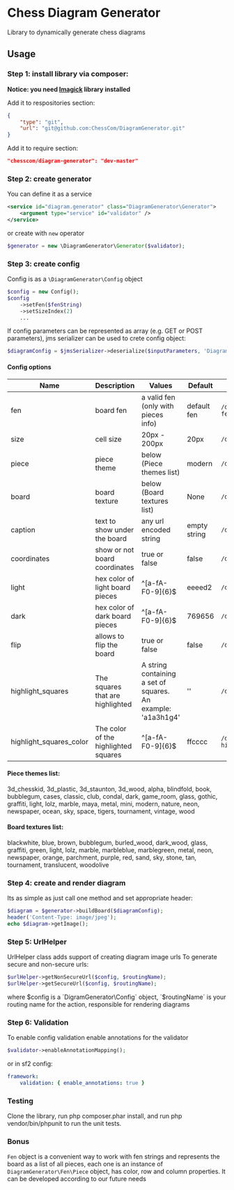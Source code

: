 Chess Diagram Generator
===
Library to dynamically generate chess diagrams

## Usage

### Step 1: install library via composer:

**Notice: you need [Imagick](http://pecl.php.net/package/imagick) library installed**

Add it to respositories section:

```json
{
    "type": "git",
    "url": "git@github.com:ChessCom/DiagramGenerator.git"
}
```

Add it to require section:

```json
"chesscom/diagram-generator": "dev-master"
```

### Step 2: create generator

You can define it as a service

```xml
<service id="diagram.generator" class="DiagramGenerator\Generator">
    <argument type="service" id="validator" />
</service>
```

or create with `new` operator

```php
$generator = new \DiagramGenerator\Generator($validator);
```

### Step 3: create config

Config is as a `\DiagramGenerator\Config` object

```php
$config = new Config();
$config
    ->setFen($fenString)
    ->setSizeIndex(2)
    ...
```

If config parameters can be represented as array (e.g. GET or POST parameters), jms serializer can be used to crete config object:

```php
$diagramConfig = $jmsSerializer->deserialize($inputParameters, 'DiagramGenerator\Config', 'json');
```

#### Config options

| Name        | Description                     | Values                       | Default      | Examples                    |
| ----------- | ------------------------------- | ---------------------------- | ------------ | --------------------------- |
| fen         | board fen                       | a valid fen (only with pieces info) | default fen  | `/diagram?fen=rnbqkbnr/pp1ppppp/8/2p5/4P3/5N2/PPPP1PPP/RNBQKB1R`
| size        | cell size                       | 20px - 200px                 | 20px         | `/diagram?size=50px`        |
| piece       | piece theme                     | below (Piece themes list)   | modern       | `/diagram?piece=3d_wood`    |
| board       | board texture                   | below (Board textures list) | None         | `/diagram?board=bubblegum`  |
| caption     | text to show under the board    | any url encoded string       | empty string | `/diagram?caption=php%20c#` |
| coordinates | show or not board coordinates   | true or false                | false        | `/diagram?coordinates=true` |
| light       | hex color of light board pieces | ^[a-fA-F0-9]{6}$             | eeeed2       | `/diagram?light=aecef2`     |
| dark        | hex color of dark board pieces  | ^[a-fA-F0-9]{6}$             | 769656       | `/diagram?dark=16a656`      |
| flip        | allows to flip the board        | true or false                | false        | `/diagram?flip=true`        |
| highlight_squares | The squares that are highlighted | A string containing a set of squares. An example: 'a1a3h1g4' | '' | `/diagram?highlight_squares=h2h4` |
| highlight_squares_color | The color of the highlighted squares | ^[a-fA-F0-9]{6}$ | ffcccc | `/diagram?highlight_squares=h2h4&highlight_squares_color=eeeed2` |

#### Piece themes list: ####
3d_chesskid, 3d_plastic, 3d_staunton, 3d_wood, alpha, blindfold, book, bubblegum, cases, classic, club, condal, dark, game_room, glass, gothic, graffiti, light, lolz, marble, maya, metal, mini, modern, nature, neon, newspaper, ocean, sky, space, tigers, tournament, vintage, wood

#### Board textures list: ####

blackwhite, blue, brown, bubblegum, burled_wood, dark_wood, glass, graffiti, green, light, lolz, marble, marbleblue, marblegreen, metal, neon, newspaper, orange, parchment, purple, red, sand, sky, stone, tan, tournament, translucent, woodolive

### Step 4: create and render diagram

Its as simple as just call one method and set appropriate header:

```php
$diagram = $generator->buildBoard($diagramConfig);
header('Content-Type: image/jpeg');
echo $diagram->getImage();
```

### Step 5: UrlHelper

UrlHelper class adds support of creating diagram image urls
To generate secure and non-secure urls:

```php
$urlHelper->getNonSecureUrl($config, $routingName);
$urlHelper->getSecureUrl($config, $routingName);
```
where $config is a `DigramGenerator\Config` object, `$routingName` is your routing name for the action, responsible for rendering diagrams

### Step 6: Validation

To enable config validation enable annotations for the validator

```php
$validator->enableAnnotationMapping();
```

or in sf2 config:

```yaml
framework:
    validation: { enable_annotations: true }
```

### Testing

Clone the library, run php composer.phar install, and run php vendor/bin/phpunit to run the unit tests.

### Bonus

`Fen` object is a convenient way to work with fen strings and represents the board as a list of all pieces, each one is an instance of `DiagramGenerator\Fen\Piece` object, has color, row and column properties. It can be developed according to our future needs
